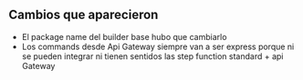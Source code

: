 ## Cambios que aparecieron
- El package name del builder base hubo que cambiarlo
- Los commands desde Api Gateway siempre van a ser express porque ni se pueden integrar ni tienen sentidos las step function standard + api Gateway